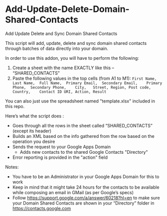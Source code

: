 # Add-Update-Delete-Domain-Shared-Contacts
Add Update Delete and Sync Domain Shared Contacts

This script will add, update, delete and sync domain shared contacts through batches of data directly into your domain.

In order to use this addon, you will have to perform the following:
1) Create a sheet with the name EXACTLY like this – “SHARED_CONTACTS”
2) Paste the following values in the top cells (from A1 to M1):
`First Name,	Last Name,	Full Name,	Primary Email,	Secondary Email,	Primary Phone,	Secondary Phone,	City,	Street,	Region,	Post code,	Country,	Contact ID URI,	Action,	Result`

You can also just use the spreadsheet named "template.xlsx" included in this repo.
 
Here’s what the script does :
* Goes through all the rows in the sheet called “SHARED_CONTACTS” (except its header)
* Builds an XML based on the info gathered from the row based on the operation you desire
* Sends the request to your Google Apps Domain
  * Adds new contacts to the shared Google Contacts "Directory"
* Error reporting is provided in the "action" field
 
Notes:
* You have to be an Administrator in your Google Apps Domain for this to work
* Keep in mind that it might take 24 hours for the contacts to be available while composing an email in GMail (as per Google’s specs)
* Follow https://support.google.com/a/answer/60218?hl=en to make sure your Domain Shared Contacts are shown in your “Directory” folder in https://contacts.google.com
